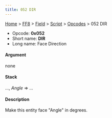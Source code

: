 ```yaml
---
title: 052 DIR
---
```


[Home](../../../../Main%20Page.md.md) > [FF8](../../../../FF8.md) > [Field](../../../Field.md) > [Script](../../Script.md) > [Opcodes](../Opcodes.md) > 052 DIR

-   Opcode: **0x052**
-   Short name: **DIR**
-   Long name: Face Direction

#### Argument

none

#### Stack

..., *Angle* =&gt; ...

#### Description

Make this entity face "Angle" in degrees.
